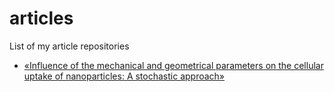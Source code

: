 # articles
List of my article repositories


- [«Influence of the mechanical and geometrical parameters on the cellular uptake of nanoparticles: A stochastic approach»](https://github.com/SarahIaquinta/uptake_of_random_rigid_elliptic_particle)

